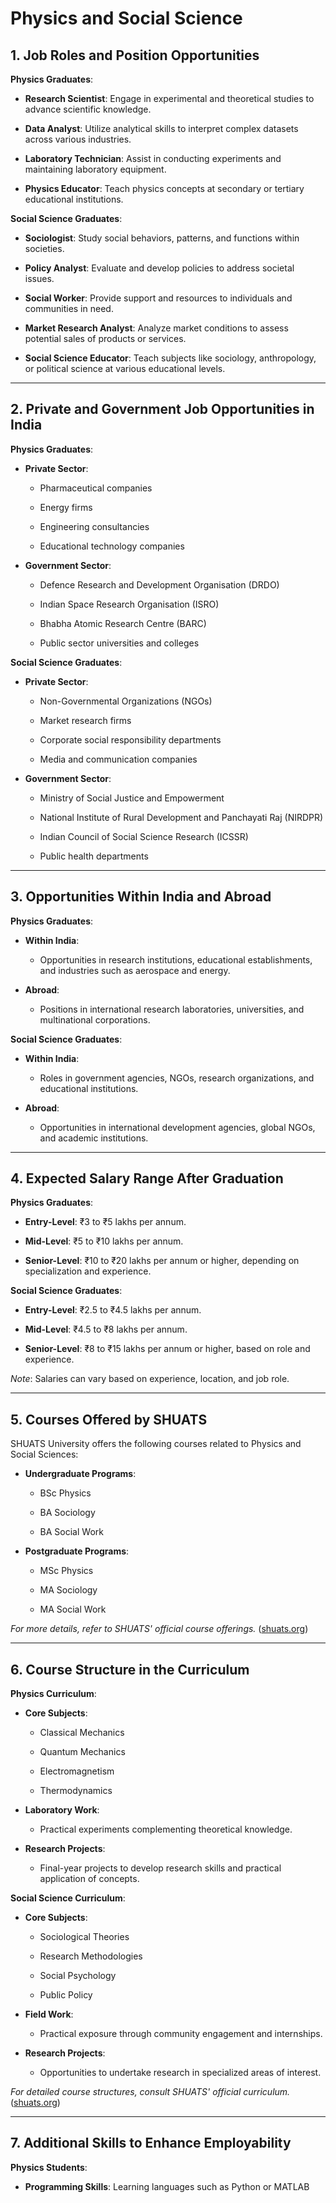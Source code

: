 # Physics and Social Science

## 1. Job Roles and Position Opportunities

**Physics Graduates**:

- **Research Scientist**: Engage in experimental and theoretical studies to advance scientific knowledge.

- **Data Analyst**: Utilize analytical skills to interpret complex datasets across various industries.

- **Laboratory Technician**: Assist in conducting experiments and maintaining laboratory equipment.

- **Physics Educator**: Teach physics concepts at secondary or tertiary educational institutions.

**Social Science Graduates**:

- **Sociologist**: Study social behaviors, patterns, and functions within societies.

- **Policy Analyst**: Evaluate and develop policies to address societal issues.

- **Social Worker**: Provide support and resources to individuals and communities in need.

- **Market Research Analyst**: Analyze market conditions to assess potential sales of products or services.

- **Social Science Educator**: Teach subjects like sociology, anthropology, or political science at various educational levels.

---

## 2. Private and Government Job Opportunities in India

**Physics Graduates**:

- **Private Sector**:

  - Pharmaceutical companies

  - Energy firms

  - Engineering consultancies

  - Educational technology companies

- **Government Sector**:

  - Defence Research and Development Organisation (DRDO)

  - Indian Space Research Organisation (ISRO)

  - Bhabha Atomic Research Centre (BARC)

  - Public sector universities and colleges

**Social Science Graduates**:

- **Private Sector**:

  - Non-Governmental Organizations (NGOs)

  - Market research firms

  - Corporate social responsibility departments

  - Media and communication companies

- **Government Sector**:

  - Ministry of Social Justice and Empowerment

  - National Institute of Rural Development and Panchayati Raj (NIRDPR)

  - Indian Council of Social Science Research (ICSSR)

  - Public health departments

---

## 3. Opportunities Within India and Abroad

**Physics Graduates**:

- **Within India**:

  - Opportunities in research institutions, educational establishments, and industries such as aerospace and energy.

- **Abroad**:

  - Positions in international research laboratories, universities, and multinational corporations.

**Social Science Graduates**:

- **Within India**:

  - Roles in government agencies, NGOs, research organizations, and educational institutions.

- **Abroad**:

  - Opportunities in international development agencies, global NGOs, and academic institutions.

---

## 4. Expected Salary Range After Graduation

**Physics Graduates**:

- **Entry-Level**: ₹3 to ₹5 lakhs per annum.

- **Mid-Level**: ₹5 to ₹10 lakhs per annum.

- **Senior-Level**: ₹10 to ₹20 lakhs per annum or higher, depending on specialization and experience.

**Social Science Graduates**:

- **Entry-Level**: ₹2.5 to ₹4.5 lakhs per annum.

- **Mid-Level**: ₹4.5 to ₹8 lakhs per annum.

- **Senior-Level**: ₹8 to ₹15 lakhs per annum or higher, based on role and experience.

*Note*: Salaries can vary based on experience, location, and job role.

---

## 5. Courses Offered by SHUATS

SHUATS University offers the following courses related to Physics and Social Sciences:

- **Undergraduate Programs**:

  - BSc Physics

  - BA Sociology

  - BA Social Work

- **Postgraduate Programs**:

  - MSc Physics

  - MA Sociology

  - MA Social Work

*For more details, refer to SHUATS' official course offerings.* ([shuats.org](https://shuats.org/webwapp/coll_basic_science.asp?utm_source=chatgpt.com))

---

## 6. Course Structure in the Curriculum

**Physics Curriculum**:

- **Core Subjects**:

  - Classical Mechanics

  - Quantum Mechanics

  - Electromagnetism

  - Thermodynamics

- **Laboratory Work**:

  - Practical experiments complementing theoretical knowledge.

- **Research Projects**:

  - Final-year projects to develop research skills and practical application of concepts.

**Social Science Curriculum**:

- **Core Subjects**:

  - Sociological Theories

  - Research Methodologies

  - Social Psychology

  - Public Policy

- **Field Work**:

  - Practical exposure through community engagement and internships.

- **Research Projects**:

  - Opportunities to undertake research in specialized areas of interest.

*For detailed course structures, consult SHUATS' official curriculum.* ([shuats.org](https://shuats.org/webwapp/coll_basic_science.asp?utm_source=chatgpt.com))

---

## 7. Additional Skills to Enhance Employability

**Physics Students**:

- **Programming Skills**: Learning languages such as Python or MATLAB
